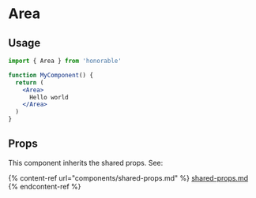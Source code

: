 # Area

## Usage

```jsx
import { Area } from 'honorable'

function MyComponent() {
  return (
    <Area>
      Hello world
    </Area>
  )
}
```

## Props

This component inherits the shared props. See:

{% content-ref url="components/shared-props.md" %}
[shared-props.md](components/shared-props.md)
{% endcontent-ref %}

